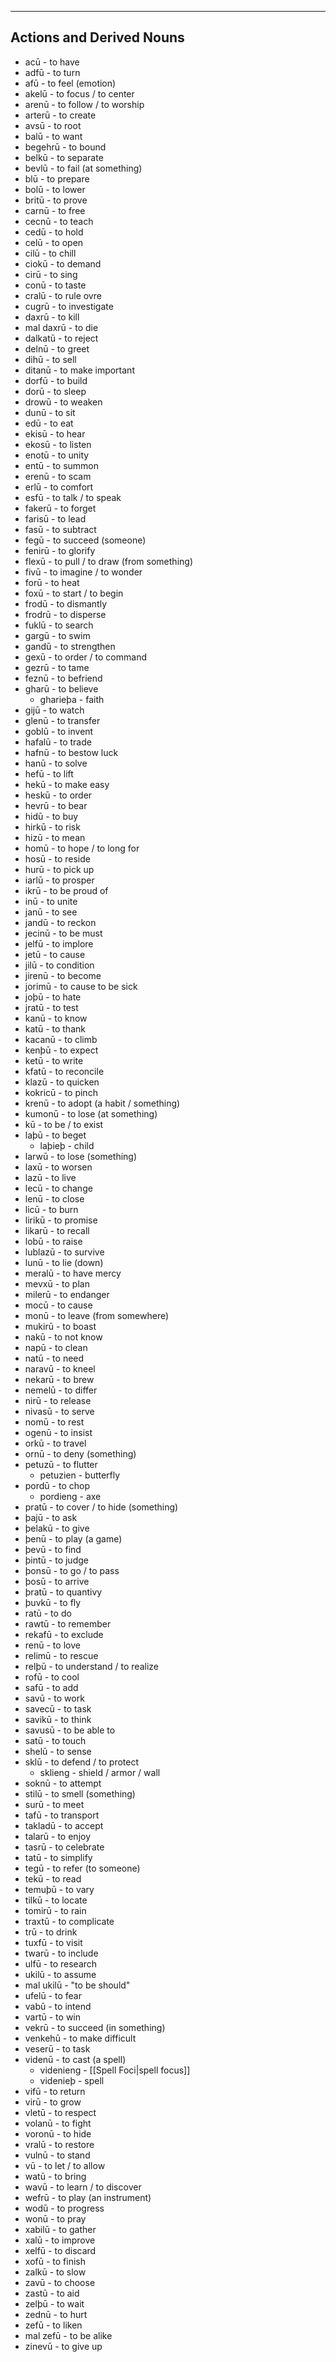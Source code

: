- - -
## Actions and Derived Nouns

* acū - to have
* adfū - to turn
* afū - to feel (emotion)
* akelū - to focus / to center
* arenū - to follow / to worship
* arterū - to create
* avsū - to root
* balū - to want
* begehrū - to bound
* belkū - to separate
* bevlū - to fail (at something)
* blū - to prepare
* bolū - to lower
* britū - to prove
* carnū - to free
* cecnū - to teach
* cedū - to hold
* celū - to open
* cilū - to chill
* ciokū - to demand
* cirū - to sing
* conū - to taste
* cralū - to rule ovre
* cugrū - to investigate
* daxrū - to kill
* mal daxrū - to die
* dalkatū - to reject
* delnū - to greet
* dihū - to sell
* ditanū - to make important
* dorfū - to build
* dorū - to sleep
* drowū - to weaken
* dunū - to sit
* edū - to eat
* ekisū - to hear
* ekosū - to listen
* enotū - to unity
* entū - to summon
* erenū - to scam
* erlū - to comfort
* esfū - to talk / to speak
* fakerū - to forget
* farisū - to lead
* fasū - to subtract
* fegū - to succeed (someone)
* fenirū - to glorify
* flexū - to pull / to draw (from something)
* fivū - to imagine / to wonder
* forū - to heat
* foxū - to start / to begin
* frodū - to dismantly
* frodrū - to disperse
* fuklū - to search
* gargū - to swim
* gandū - to strengthen
* gexū - to order / to command
* gezrū - to tame
* feznū - to befriend
* gharū - to believe
	* gharieþa - faith
* gijū - to watch
* glenū - to transfer
* goblū - to invent
* hafalū - to trade
* hafnū - to bestow luck
* hanū - to solve
* hefū - to lift
* hekū - to make easy
* heskū - to order
* hevrū - to bear
* hidū - to buy
* hirkū - to risk
* hizū - to mean
* homū - to hope / to long for
* hosū - to reside
* hurū - to pick up
* iarlū - to prosper
* ikrū - to be proud of
* inū - to unite
* janū - to see
* jandū - to reckon
* jecinū - to be must
* jelfū - to implore
* jetū - to cause
* jilū - to condition
* jirenū - to become
* jorimū - to cause to be sick
* joþū - to hate
* jratū - to test
* kanū - to know
* katū - to thank
* kacanū - to climb
* kenþū - to expect
* ketū - to write
* kfatū - to reconcile
* klazū - to quicken
* kokricū - to pinch
* krenū - to adopt (a habit / something)
* kumonū - to lose (at something)
* kū - to be / to exist
* laþū - to beget
	* laþieþ - child
* larwū - to lose (something)
* laxū - to worsen
* lazū - to live
* lecū - to change
* lenū - to close
* licū - to burn
* lirikū - to promise
* likarū - to recall
* lobū - to raise
* lublazū - to survive
* lunū - to lie (down)
* meralū - to have mercy
* mevxū - to plan
* milerū - to endanger
* mocū - to cause
* monū - to leave (from somewhere)
* mukirū - to boast
* nakū - to not know
* napū - to clean
* natū - to need
* naravū - to kneel
* nekarū - to brew
* nemelū - to differ
* nirū - to release
* nivasū - to serve
* nomū - to rest
* ogenū - to insist
* orkū - to travel
* ornū - to deny (something)
* petuzū - to flutter
	* petuzien - butterfly
* pordū - to chop
	* pordieng - axe
* pratū - to cover / to hide (something) 
* þajū - to ask
* þelakū - to give
* þenū - to play (a game)
* þevū - to find
* þintū - to judge
* þonsū - to go / to pass
* þosū - to arrive
* þratū - to quantivy
* þuvkū - to fly
* ratū - to do
* rawtū - to remember
* rekafū - to exclude
* renū - to love
* relimū - to rescue
* relþū - to understand / to realize
* rofū - to cool
* safū - to add
* savū - to work
* savecū - to task
* savikū - to think
* savusū - to be able to
* satū - to touch
* shelū - to sense
* sklū - to defend / to protect
	* sklieng - shield / armor / wall
* soknū - to attempt
* stilū - to smell (something)
* surū - to meet
* tafū - to transport
* takladū - to accept
* talarū - to enjoy
* tasrū - to celebrate
* tatū - to simplify
* tegū - to refer (to someone)
* tekū - to read
* temuþū - to vary
* tilkū - to locate
* tomirū - to rain
* traxtū - to complicate
* trū - to drink
* tuxfū - to visit
* twarū - to include
* ulfū - to research
* ukilū - to assume
* mal ukilū - "to be should"
* ufelū - to fear
* vabū - to intend
* vartū - to win
* vekrū - to succeed (in something)
* venkehū - to make difficult
* veserū - to task
* videnū - to cast (a spell)
	* videnieng - [[Spell Foci|spell focus]]
	* videnieþ - spell
* vifū - to return
* virū - to grow
* vletū - to respect
* volanū - to fight
* voronū - to hide
* vralū - to restore
* vulnū - to stand
* vū - to let / to allow
* watū - to bring
* wavū - to learn / to discover
* wefrū - to play (an instrument)
* wodū - to progress
* wonū - to pray
* xabilū - to gather
* xalū - to improve
* xelfū - to discard
* xofū - to finish
* zalkū - to slow
* zavū - to choose
* zastū - to aid
* zelþū - to wait
* zednū - to hurt
* zefū - to liken
* mal zefū - to be alike
* zinevū - to give up
